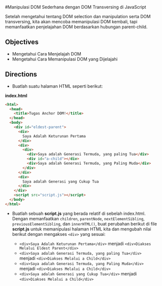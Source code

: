 #Manipulasi DOM Sederhana dengan DOM Transversing di JavaScript

Setelah mengetahui tentang DOM selection dan manipulation serta DOM transversing, kita akan mencoba memanipulasi DOM kembali, tapi memanfaatkan penjelajahan DOM berdasarkan hubungan parent-child.

## Objectives

- Mengetahui Cara Menjelajah DOM
- Mengetahui Cara Memanipulasi DOM yang Dijelajahi

## Directions

- Buatlah suatu halaman HTML seperti berikut:

**index.html**
```html
<html>
  <head>
    <title>Tugas Anchor DOM!</title>
  </head>
  <body>
    <div id="eldest-parent">
      <div>
        Saya Adalah Keturunan Pertama
      </div>
      <div>
        <div>
          <div>Saya adalah Generasi Termuda, yang paling Tua</div>
          <div id="a-child"></div>
          <div>Saya adalah Generasi Termuda, yang Paling Muda</div>
        </div>
      </div>
      <div>
        Saya adalah Generasi yang Cukup Tua
      </div>
    </div>
    <script src="script.js"></script>
  </body>
</html>
```

- Buatlah sebuah **script.js** yang berada relatif di sebelah index.html. Dengan memanfaatkan `children`, `parentNode`, `nextElementSibling`, `previousElementSibling`, dan `innerHTML()`, buat perubahan berikut di file **script.js** untuk memanipulasi halaman HTML kita dan mengubah nilai berikut dengan mengakses `<div>` yang sesuai:

  - `<div>Saya Adalah Keturunan Pertama</div>` menjadi `<div>Diakses Melalui Eldest Parent</div>`
  - `<div>Saya adalah Generasi Termuda, yang paling Tua</div>` menjadi `<div>Diakses Melalui a Child</div>`
  - `<div>Saya adalah Generasi Termuda, yang Paling Muda</div>` menjadi `<div>Diakses Melalui a Child</div>`
  - `<div>Saya adalah Generasi yang Cukup Tua</div>` menjadi `<div>Diakses Melalui a Child</div>`
